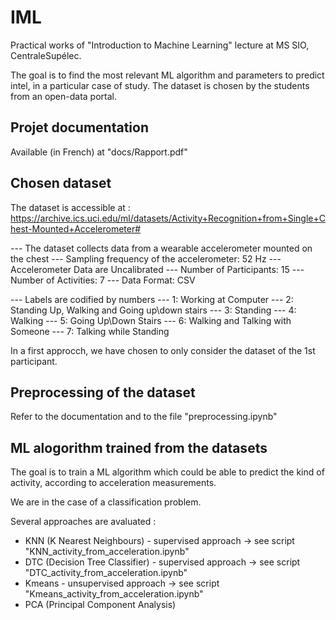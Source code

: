 # IML
Practical works of "Introduction to Machine Learning" lecture at MS SIO, CentraleSupélec.

The goal is to find the most relevant ML algorithm and parameters to predict intel, in a particular case of study.
The dataset is chosen by the students from an open-data portal.

## Projet documentation
Available (in French) at "docs/Rapport.pdf"

## Chosen dataset
The dataset is accessible at : https://archive.ics.uci.edu/ml/datasets/Activity+Recognition+from+Single+Chest-Mounted+Accelerometer#

--- The dataset collects data from a wearable accelerometer mounted on the chest
--- Sampling frequency of the accelerometer: 52 Hz
--- Accelerometer Data are Uncalibrated
--- Number of Participants: 15
--- Number of Activities: 7
--- Data Format: CSV

--- Labels are codified by numbers
    --- 1: Working at Computer
    --- 2: Standing Up, Walking and Going up\down stairs
    --- 3: Standing
    --- 4: Walking
    --- 5: Going Up\Down Stairs
    --- 6: Walking and Talking with Someone
    --- 7: Talking while Standing

In a first approcch, we have chosen to only consider the dataset of the 1st participant.

## Preprocessing of the dataset
Refer to the documentation and to the file "preprocessing.ipynb"

## ML alogorithm trained from the datasets
The goal is to train a ML algorithm which could be able to predict the kind of activity, according to acceleration measurements.

We are in the case of a classification problem.

Several approaches are avaluated :
- KNN (K Nearest Neighbours) - supervised approach -> see script "KNN_activity_from_acceleration.ipynb"
- DTC (Decision Tree Classifier) - supervised approach -> see script "DTC_activity_from_acceleration.ipynb"
- Kmeans - unsupervised approach -> see script "Kmeans_activity_from_acceleration.ipynb"
- PCA (Principal Component Analysis)


